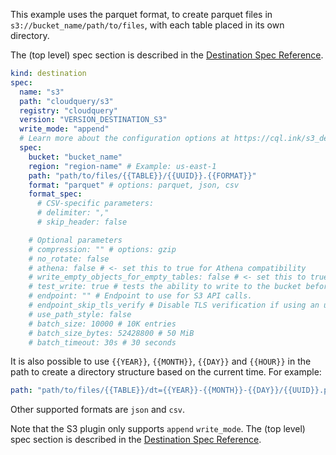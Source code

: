 This example uses the parquet format, to create parquet files in `s3://bucket_name/path/to/files`, with each table placed in its own directory.

The (top level) spec section is described in the [Destination Spec Reference](/docs/reference/destination-spec).

```yaml copy
kind: destination
spec:
  name: "s3"
  path: "cloudquery/s3"
  registry: "cloudquery"
  version: "VERSION_DESTINATION_S3"
  write_mode: "append"
  # Learn more about the configuration options at https://cql.ink/s3_destination
  spec:
    bucket: "bucket_name"
    region: "region-name" # Example: us-east-1
    path: "path/to/files/{{TABLE}}/{{UUID}}.{{FORMAT}}"
    format: "parquet" # options: parquet, json, csv
    format_spec:
      # CSV-specific parameters:
      # delimiter: ","
      # skip_header: false

    # Optional parameters
    # compression: "" # options: gzip
    # no_rotate: false
    # athena: false # <- set this to true for Athena compatibility
    # write_empty_objects_for_empty_tables: false # <- set this to true if using with the CloudQuery Compliance policies
    # test_write: true # tests the ability to write to the bucket before processing the data
    # endpoint: "" # Endpoint to use for S3 API calls.
    # endpoint_skip_tls_verify # Disable TLS verification if using an untrusted certificate
    # use_path_style: false
    # batch_size: 10000 # 10K entries
    # batch_size_bytes: 52428800 # 50 MiB
    # batch_timeout: 30s # 30 seconds
```

It is also possible to use `{{YEAR}}`, `{{MONTH}}`, `{{DAY}}` and `{{HOUR}}` in the path to create a directory structure based on the current time. For example:

```yaml
path: "path/to/files/{{TABLE}}/dt={{YEAR}}-{{MONTH}}-{{DAY}}/{{UUID}}.parquet"
```

Other supported formats are `json` and `csv`.

Note that the S3 plugin only supports `append` `write_mode`. The (top level) spec section is described in the [Destination Spec Reference](/docs/reference/destination-spec).
